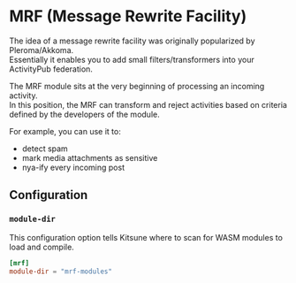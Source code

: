 # MRF (Message Rewrite Facility)

The idea of a message rewrite facility was originally popularized by Pleroma/Akkoma.  
Essentially it enables you to add small filters/transformers into your ActivityPub federation.

The MRF module sits at the very beginning of processing an incoming activity.  
In this position, the MRF can transform and reject activities based on criteria defined by the developers of the module.

For example, you can use it to:

- detect spam
- mark media attachments as sensitive
- nya-ify every incoming post

## Configuration

### `module-dir`

This configuration option tells Kitsune where to scan for WASM modules to load and compile.

```toml
[mrf]
module-dir = "mrf-modules"
```

